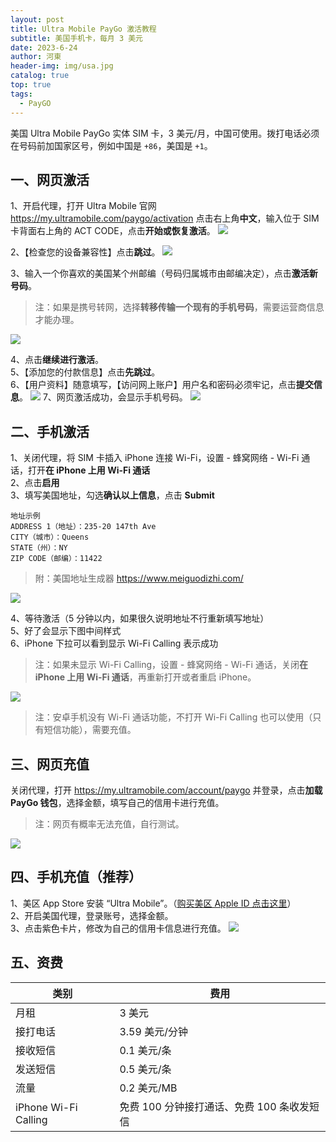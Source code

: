 ```yaml
---
layout: post
title: Ultra Mobile PayGo 激活教程
subtitle: 美国手机卡，每月 3 美元
date: 2023-6-24
author: 河東
header-img: img/usa.jpg
catalog: true
top: true
tags:
  - PayGO
---
```


美国 Ultra Mobile PayGo 实体 SIM 卡，3 美元/月，中国可使用。拨打电话必须在号码前加国家区号，例如中国是 `+86`，美国是 `+1`。

## 一、网页激活

1、开启代理，打开 Ultra Mobile 官网 <https://my.ultramobile.com/paygo/activation> 点击右上角**中文**，输入位于 SIM 卡背面右上角的 ACT CODE，点击**开始或恢复激活**。
![](https://i.imgur.com/v3hdUjF.png)

2、【检查您的设备兼容性】点击**跳过**。
![](https://i.imgur.com/48sRIDH.png)

3、输入一个你喜欢的美国某个州邮编（号码归属城市由邮编决定），点击**激活新号码**。
>注：如果是携号转网，选择**转移传输一个现有的手机号码**，需要运营商信息才能办理。

![](https://i.imgur.com/RUYgXPm.png)


4、点击**继续进行激活**。\
5、【添加您的付款信息】点击**先跳过**。\
6、【用户资料】随意填写，【访问网上账户】用户名和密码必须牢记，点击**提交信息**。
![](https://i.imgur.com/VZOvijw.png)
7、网页激活成功，会显示手机号码。
![](https://i.imgur.com/PHL1Emr.png)

## 二、手机激活

1、关闭代理，将 SIM 卡插入 iPhone 连接 Wi-Fi，设置 - 蜂窝网络 - Wi-Fi 通话，打开**在 iPhone 上用 Wi-Fi 通话**\
2、点击**启用**\
3、填写美国地址，勾选**确认以上信息**，点击 **Submit**
```
地址示例
ADDRESS 1（地址）：235-20 147th Ave
CITY（城市）：Queens
STATE（州）：NY
ZIP CODE（邮编）：11422
```
>附：美国地址生成器 <https://www.meiguodizhi.com/>

![](https://i.imgur.com/7txbPjG.jpg)

4、等待激活（5 分钟以内，如果很久说明地址不行重新填写地址）\
5、好了会显示下图中间样式\
6、iPhone 下拉可以看到显示 Wi-Fi Calling 表示成功
>注：如果未显示 Wi-Fi Calling，设置 - 蜂窝网络 - Wi-Fi 通话，关闭**在 iPhone 上用 Wi-Fi 通话**，再重新打开或者重启 iPhone。

![](https://i.imgur.com/4640m95.jpg)

>注：安卓手机没有 Wi-Fi 通话功能，不打开 Wi-Fi Calling 也可以使用（只有短信功能），需要充值。

## 三、网页充值

关闭代理，打开 <https://my.ultramobile.com/account/paygo> 并登录，点击**加载 PayGo 钱包**，选择金额，填写自己的信用卡进行充值。
>注：网页有概率无法充值，自行测试。

![](https://i.imgur.com/Kd8ojXK.png)

## 四、手机充值（推荐）
1、美区 App Store 安装 “Ultra Mobile”。（[购买美区 Apple ID 点击这里](https://ssnhd.com/2023/03/19/store)）\
2、开启美国代理，登录账号，选择金额。\
3、点击紫色卡片，修改为自己的信用卡信息进行充值。
![](https://i.imgur.com/VEJ42Ts.jpg)

## 五、资费

| 类别 | 费用 |  
|---|---|
| 月租 | 3 美元 |
| 接打电话  |  3.59 美元/分钟 |
|  接收短信 |  0.1 美元/条 |
| 发送短信  | 0.5 美元/条  |
|  流量 | 0.2 美元/MB  |
|  iPhone Wi-Fi Calling | 免费 100 分钟接打通话、免费 100 条收发短信  |

